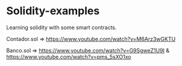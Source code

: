 # Solidity-examples
Learning solidity with some smart contracts.

Contador.sol          =>          https://www.youtube.com/watch?v=M6Arz3wGKTU

Banco.sol             =>          https://www.youtube.com/watch?v=G9SgweZ1U9I   &   https://www.youtube.com/watch?v=pms_5sXO1xo
